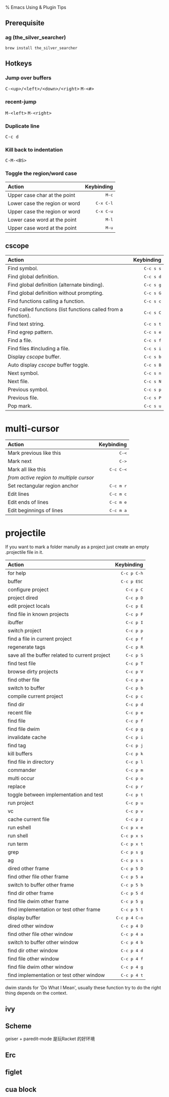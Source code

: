 % Emacs Using & Plugin Tips

<link id="linkstyle" rel='stylesheet' href='css/markdown.css'/>

## Prerequisite ##

### ag (the_silver_searcher) ###

`brew install the_silver_searcher`

## Hotkeys ##

### Jump over buffers ###

<kbd>C-\<up\>/\<left\>/\<down\>/\<right\></kbd>
<kbd>M-\<#\></kbd>

### recent-jump ###

<kbd>M-\<left\></kbd>
<kbd>M-\<right\></kbd>

### Duplicate line ###

<kbd>C-c d</kbd>

### Kill back to indentation ###

<kbd>C-M-\<BS\></kbd>

### Toggle the region/word case ###

| Action                        |         Keybinding |
|:------------------------------|-------------------:|
| Upper case char at the point  |     <kbd>M-c</kbd> |
| Lower case the region or word | <kbd>C-x C-l</kbd> |
| Upper case the region or word | <kbd>C-x C-u</kbd> |
| Lower case word at the point  |     <kbd>M-l</kbd> |
| Upper case word at the point  |     <kbd>M-u</kbd> |

## cscope ##

| Action                                                         |         Keybinding |
|:---------------------------------------------------------------|-------------------:|
| Find symbol.                                                   | <kbd>C-c s s</kbd> |
| Find global definition.                                        | <kbd>C-c s d</kbd> |
| Find global definition (alternate binding).                    | <kbd>C-c s g</kbd> |
| Find global definition without prompting.                      | <kbd>C-c s G</kbd> |
| Find functions calling a function.                             | <kbd>C-c s c</kbd> |
| Find called functions (list functions called from a function). | <kbd>C-c s C</kbd> |
| Find text string.                                              | <kbd>C-c s t</kbd> |
| Find egrep pattern.                                            | <kbd>C-c s e</kbd> |
| Find a file.                                                   | <kbd>C-c s f</kbd> |
| Find files #including a file.                                  | <kbd>C-c s i</kbd> |
| Display *cscope* buffer.                                       | <kbd>C-c s b</kbd> |
| Auto display *cscope* buffer toggle.                           | <kbd>C-c s B</kbd> |
| Next symbol.                                                   | <kbd>C-c s n</kbd> |
| Next file.                                                     | <kbd>C-c s N</kbd> |
| Previous symbol.                                               | <kbd>C-c s p</kbd> |
| Previous file.                                                 | <kbd>C-c s P</kbd> |
| Pop mark.                                                      | <kbd>C-c s u</kbd> |

# multi-cursor #

| Action                                  |         Keybinding |
|:----------------------------------------|-------------------:|
| Mark previous like this                 |     <kbd>C-<</kbd> |
| Mark next                               |     <kbd>C-></kbd> |
| Mark all like this                      | <kbd>C-c C-<</kbd> |
| *from active region to multiple cursor* |                    |
| Set rectangular region anchor           | <kbd>C-c m r</kbd> |
| Edit lines                              | <kbd>C-c m c</kbd> |
| Edit ends of lines                      | <kbd>C-c m e</kbd> |
| Edit beginnings of lines                | <kbd>C-c m a</kbd> |

# projectile #

If you want to mark a folder manully as a project just create an empty .projectile file in it.  

| Action                                         |             Keybinding |
|:-----------------------------------------------|-----------------------:|
| for help                                       |   <kbd>C-c p C-h</kbd> |
| buffer                                         |   <kbd>C-c p ESC</kbd> |
| configure project                              |     <kbd>C-c p C</kbd> |
| project dired                                  |     <kbd>C-c p D</kbd> |
| edit project locals                            |     <kbd>C-c p E</kbd> |
| find file in known projects                    |     <kbd>C-c p F</kbd> |
| ibuffer                                        |     <kbd>C-c p I</kbd> |
| switch project                                 |     <kbd>C-c p p</kbd> |
| find a file in current project                 |     <kbd>C-c p f</kbd> |
| regenerate tags                                |     <kbd>C-c p R</kbd> |
| save all the buffer related to current project |     <kbd>C-c p S</kbd> |
| find test file                                 |     <kbd>C-c p T</kbd> |
| browse dirty projects                          |     <kbd>C-c p V</kbd> |
| find other file                                |     <kbd>C-c p a</kbd> |
| switch to buffer                               |     <kbd>C-c p b</kbd> |
| compile current project                        |     <kbd>C-c p c</kbd> |
| find dir                                       |     <kbd>C-c p d</kbd> |
| recent file                                    |     <kbd>C-c p e</kbd> |
| find file                                      |     <kbd>C-c p f</kbd> |
| find file dwim                                 |     <kbd>C-c p g</kbd> |
| invalidate cache                               |     <kbd>C-c p i</kbd> |
| find tag                                       |     <kbd>C-c p j</kbd> |
| kill buffers                                   |     <kbd>C-c p k</kbd> |
| find file in directory                         |     <kbd>C-c p l</kbd> |
| commander                                      |     <kbd>C-c p m</kbd> |
| multi occur                                    |     <kbd>C-c p o</kbd> |
| replace                                        |     <kbd>C-c p r</kbd> |
| toggle between implementation and test         |     <kbd>C-c p t</kbd> |
| run project                                    |     <kbd>C-c p u</kbd> |
| vc                                             |     <kbd>C-c p v</kbd> |
| cache current file                             |     <kbd>C-c p z</kbd> |
| run eshell                                     |   <kbd>C-c p x e</kbd> |
| run shell                                      |   <kbd>C-c p x s</kbd> |
| run term                                       |   <kbd>C-c p x t</kbd> |
| grep                                           |   <kbd>C-c p s g</kbd> |
| ag                                             |   <kbd>C-c p s s</kbd> |
| dired other frame                              |   <kbd>C-c p 5 D</kbd> |
| find other file other frame                    |   <kbd>C-c p 5 a</kbd> |
| switch to buffer other frame                   |   <kbd>C-c p 5 b</kbd> |
| find dir other frame                           |   <kbd>C-c p 5 d</kbd> |
| find file dwim other frame                     |   <kbd>C-c p 5 g</kbd> |
| find implementation or test other frame        |   <kbd>C-c p 5 t</kbd> |
| display buffer                                 | <kbd>C-c p 4 C-o</kbd> |
| dired other window                             |   <kbd>C-c p 4 D</kbd> |
| find other file other window                   |   <kbd>C-c p 4 a</kbd> |
| switch to buffer other window                  |   <kbd>C-c p 4 b</kbd> |
| find dir other window                          |   <kbd>C-c p 4 d</kbd> |
| find file other window                         |   <kbd>C-c p 4 f</kbd> |
| find file dwim other window                    |   <kbd>C-c p 4 g</kbd> |
| find implementation or test other window       |   <kbd>C-c p 4 t</kbd> |

dwim stands for 'Do What I Mean', usually these function try to do the right thing depends on the context.

## ivy ##

## Scheme ##

geiser + paredit-mode 是玩Racket 的好环境

## Erc ##

## figlet ##

## cua block ##
